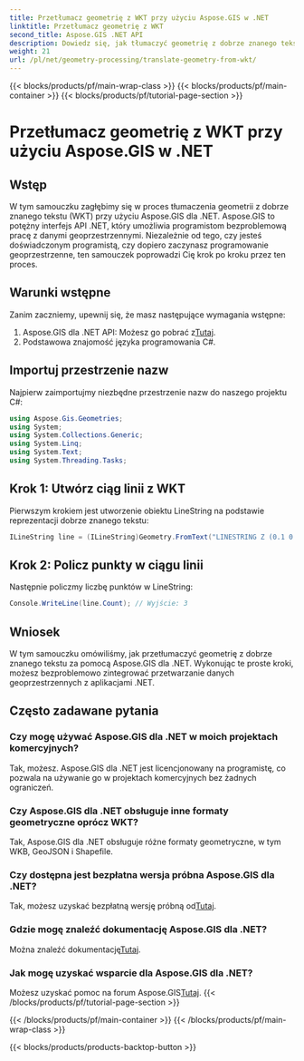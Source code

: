 ```yaml
---
title: Przetłumacz geometrię z WKT przy użyciu Aspose.GIS w .NET
linktitle: Przetłumacz geometrię z WKT
second_title: Aspose.GIS .NET API
description: Dowiedz się, jak tłumaczyć geometrię z dobrze znanego tekstu za pomocą Aspose.GIS dla .NET. Samouczek krok po kroku dotyczący bezproblemowej integracji.
weight: 21
url: /pl/net/geometry-processing/translate-geometry-from-wkt/
---
```


{{< blocks/products/pf/main-wrap-class >}}
{{< blocks/products/pf/main-container >}}
{{< blocks/products/pf/tutorial-page-section >}}

# Przetłumacz geometrię z WKT przy użyciu Aspose.GIS w .NET

## Wstęp
W tym samouczku zagłębimy się w proces tłumaczenia geometrii z dobrze znanego tekstu (WKT) przy użyciu Aspose.GIS dla .NET. Aspose.GIS to potężny interfejs API .NET, który umożliwia programistom bezproblemową pracę z danymi geoprzestrzennymi. Niezależnie od tego, czy jesteś doświadczonym programistą, czy dopiero zaczynasz programowanie geoprzestrzenne, ten samouczek poprowadzi Cię krok po kroku przez ten proces.
## Warunki wstępne
Zanim zaczniemy, upewnij się, że masz następujące wymagania wstępne:
1.  Aspose.GIS dla .NET API: Możesz go pobrać z[Tutaj](https://releases.aspose.com/gis/net/).
2. Podstawowa znajomość języka programowania C#.

## Importuj przestrzenie nazw
Najpierw zaimportujmy niezbędne przestrzenie nazw do naszego projektu C#:
```csharp
using Aspose.Gis.Geometries;
using System;
using System.Collections.Generic;
using System.Linq;
using System.Text;
using System.Threading.Tasks;
```
## Krok 1: Utwórz ciąg linii z WKT
Pierwszym krokiem jest utworzenie obiektu LineString na podstawie reprezentacji dobrze znanego tekstu:
```csharp
ILineString line = (ILineString)Geometry.FromText("LINESTRING Z (0.1 0.2 0.3, 1 2 1, 12 23 2)");
```
## Krok 2: Policz punkty w ciągu linii
Następnie policzmy liczbę punktów w LineString:
```csharp
Console.WriteLine(line.Count); // Wyjście: 3
```

## Wniosek
W tym samouczku omówiliśmy, jak przetłumaczyć geometrię z dobrze znanego tekstu za pomocą Aspose.GIS dla .NET. Wykonując te proste kroki, możesz bezproblemowo zintegrować przetwarzanie danych geoprzestrzennych z aplikacjami .NET.
## Często zadawane pytania
### Czy mogę używać Aspose.GIS dla .NET w moich projektach komercyjnych?
Tak, możesz. Aspose.GIS dla .NET jest licencjonowany na programistę, co pozwala na używanie go w projektach komercyjnych bez żadnych ograniczeń.
### Czy Aspose.GIS dla .NET obsługuje inne formaty geometryczne oprócz WKT?
Tak, Aspose.GIS dla .NET obsługuje różne formaty geometryczne, w tym WKB, GeoJSON i Shapefile.
### Czy dostępna jest bezpłatna wersja próbna Aspose.GIS dla .NET?
Tak, możesz uzyskać bezpłatną wersję próbną od[Tutaj](https://releases.aspose.com/).
### Gdzie mogę znaleźć dokumentację Aspose.GIS dla .NET?
 Można znaleźć dokumentację[Tutaj](https://reference.aspose.com/gis/net/).
### Jak mogę uzyskać wsparcie dla Aspose.GIS dla .NET?
 Możesz uzyskać pomoc na forum Aspose.GIS[Tutaj](https://forum.aspose.com/c/gis/33).
{{< /blocks/products/pf/tutorial-page-section >}}

{{< /blocks/products/pf/main-container >}}
{{< /blocks/products/pf/main-wrap-class >}}

{{< blocks/products/products-backtop-button >}}
